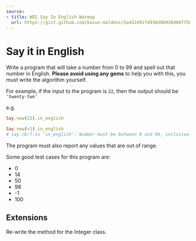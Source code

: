 ```yaml
---
source:
- title: WDI Say In English Warmup
  url: https://gist.github.com/kasun-maldeni/5a452491fd938d0b920d607750658bb6
---
```


# Say it in English

Write a program that will take a number from 0 to 99 and spell out that number
in English. **Please avoid using any gems** to help you with this, you must
write the algorithm yourself.

For example, if the input to the program is `22`, then the output should be
`'twenty-two'`

e.g.

```ruby
Say.new(22).in_english
```

```ruby
Say.new(-1).in_english
# say.rb:7:in 'in_english': Number must be between 0 and 99, inclusive. (ArgumentError)
```

The program must also report any values that are out of range.

Some good test cases for this program are:

* 0
* 14
* 50
* 98
* -1
* 100

## Extensions

Re-write the method for the Integer class.
